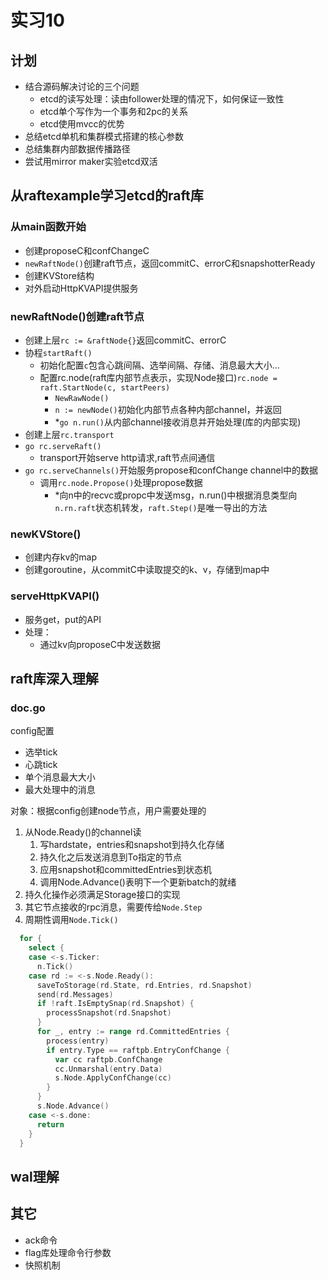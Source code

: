 # 实习10

## 计划

+ 结合源码解决讨论的三个问题
  + etcd的读写处理：读由follower处理的情况下，如何保证一致性
  + etcd单个写作为一个事务和2pc的关系
  + etcd使用mvcc的优势
+ 总结etcd单机和集群模式搭建的核心参数
+ 总结集群内部数据传播路径
+ 尝试用mirror maker实验etcd双活

## 从raftexample学习etcd的raft库

### 从main函数开始

+ 创建proposeC和confChangeC
+ `newRaftNode()`创建raft节点，返回commitC、errorC和snapshotterReady
+ 创建KVStore结构
+ 对外启动HttpKVAPI提供服务

### newRaftNode()创建raft节点

+ 创建上层`rc := &raftNode{}`返回commitC、errorC
+ 协程`startRaft()`
  + 初始化配置`c`包含心跳间隔、选举间隔、存储、消息最大大小...
  + 配置rc.node(raft库内部节点表示，实现Node接口)`rc.node = raft.StartNode(c, startPeers)`
    + `NewRawNode()`
    + `n := newNode()`初始化内部节点各种内部channel，并返回
    + *`go n.run()`从内部channel接收消息并开始处理(库的内部实现)
+ 创建上层`rc.transport`
+ `go rc.serveRaft()`
  + transport开始serve http请求,raft节点间通信
+ `go rc.serveChannels()`开始服务propose和confChange channel中的数据
  + 调用`rc.node.Propose()`处理propose数据
    + *向n中的recvc或propc中发送msg，n.run()中根据消息类型向`n.rn.raft`状态机转发，`raft.Step()`是唯一导出的方法

### newKVStore()

+ 创建内存kv的map
+ 创建goroutine，从commitC中读取提交的k、v，存储到map中

### serveHttpKVAPI()

+ 服务get，put的API
+ 处理：
  + 通过kv向proposeC中发送数据

## raft库深入理解

### doc.go

config配置

+ 选举tick
+ 心跳tick
+ 单个消息最大大小
+ 最大处理中的消息

对象：根据config创建node节点，用户需要处理的

1. 从Node.Ready()的channel读
    1. 写hardstate，entries和snapshot到持久化存储
    2. 持久化之后发送消息到To指定的节点
    3. 应用snapshot和committedEntries到状态机
    4. 调用Node.Advance()表明下一个更新batch的就绪
2. 持久化操作必须满足Storage接口的实现
3. 其它节点接收的rpc消息，需要传给`Node.Step`
4. 周期性调用`Node.Tick()`

```go
  for {
    select {
    case <-s.Ticker:
      n.Tick()
    case rd := <-s.Node.Ready():
      saveToStorage(rd.State, rd.Entries, rd.Snapshot)
      send(rd.Messages)
      if !raft.IsEmptySnap(rd.Snapshot) {
        processSnapshot(rd.Snapshot)
      }
      for _, entry := range rd.CommittedEntries {
        process(entry)
        if entry.Type == raftpb.EntryConfChange {
          var cc raftpb.ConfChange
          cc.Unmarshal(entry.Data)
          s.Node.ApplyConfChange(cc)
        }
      }
      s.Node.Advance()
    case <-s.done:
      return
    }
  }
```
## wal理解





## 其它

+ ack命令
+ flag库处理命令行参数
+ 快照机制
